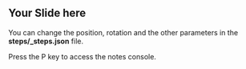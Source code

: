## Your Slide here

You can change the position, rotation and the other parameters in the **steps/_steps.json** file.

<div class="notes">Press the P
    key to access the notes console.
</div>